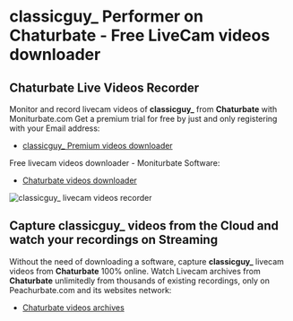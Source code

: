 # classicguy_ Performer on Chaturbate - Free LiveCam videos downloader

## Chaturbate Live Videos Recorder

Monitor and record livecam videos of **classicguy_** from **Chaturbate** with Moniturbate.com
Get a premium trial for free by just and only registering with your Email address:
* [classicguy_ Premium videos downloader](https://moniturbate.com/request-demo-licence-key.html)

Free livecam videos downloader - Moniturbate Software:
* [Chaturbate videos downloader](https://moniturbate.com/moniturbate-download-software.html)

![classicguy_ livecam videos recorder](https://peachurnet.com/templates/moniturbate-software.png)


## Capture classicguy_ videos from the Cloud and watch your recordings on Streaming

Without the need of downloading a software, capture **classicguy_** livecam videos from **Chaturbate** 100% online.
Watch Livecam archives from **Chaturbate** unlimitedly from thousands of existing recordings, only on Peachurbate.com and its websites network:
* [Chaturbate videos archives](https://peachurnet.com/)